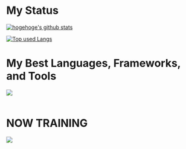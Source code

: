 # My Status
[![hogehoge's github stats](https://github-readme-stats.vercel.app/api?username=haruten1&hide=contribs&count_private=true&show_icons=true&theme=tokyonight)](https://github.com/haruten1/)

[![Top used Langs](https://github-readme-stats.vercel.app/api/top-langs/?username=haruten1&layout=compact&theme=tokyonight)](https://github.com/haruten1/)


# My Best Languages, Frameworks, and Tools
<img src="https://skillicons.dev/icons?i=js,typescript,next,react,github,vscode" /> <br /><br />

# NOW TRAINING
<img src="https://skillicons.dev/icons?i=js,typescript,next,react" /> <br /><br />

